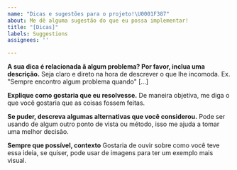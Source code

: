 ```yaml
---
name: "Dicas e sugestões para o projeto!\U0001F387"
about: Me dê alguma sugestão do que eu possa implementar!
title: "[Dicas]"
labels: Suggestions
assignees: ''

---
```


**A sua dica é relacionada â algum problema? Por favor, inclua uma descrição.**
Seja claro e direto na hora de descrever o que lhe incomoda. Ex. "Sempre encontro algum problema quando" [...]

**Explique como gostaria que eu resolvesse.**
De maneira objetiva, me diga o que você gostaria que as coisas fossem feitas.

**Se puder, descreva algumas alternativas que você considerou.**
Pode ser usando de algum outro ponto de vista ou método, isso me ajuda a tomar uma melhor decisão.

**Sempre que possível, contexto**
Gostaria de ouvir sobre como você teve essa ideia, se quiser, pode usar de imagens para ter um exemplo mais visual.
